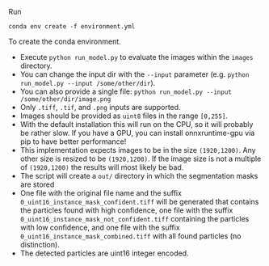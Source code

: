 Run

`conda env create -f environment.yml`

To create the conda environment.
- Execute `python run_model.py` to evaluate the images within the `images` directory.
- You can change the input dir with the `--input` parameter (e.g. `python run_model.py --input /some/other/dir`).
- You can also provide a single file: `python run_model.py --input /some/other/dir/image.png`
- Only `.tiff`, `.tif`, and `.png` inputs are supported.
- Images should be provided as `uint8` files in the range `[0,255]`. 
- With the default installation this will run on the CPU, so it will probably be rather slow. If you have a GPU, you can install onnxruntime-gpu via pip to have better performance!
- This implementation expects images to be in the size `(1920,1200)`. Any other size is resized to be `(1920,1200)`. If the image size is not a multiple of `(1920,1200)` the results will most likely be bad. 
- The script will create a `out/` directory in which the segmentation masks are stored
- One file with the original file name and the suffix `0_uint16_instance_mask_confident.tiff` will be generated that contains the particles found with high confidence, one file with the suffix `0_uint16_instance_mask_not_confident.tiff` containing the particles with low confidence, and one file with the suffix `0_uint16_instance_mask_combined.tiff` with all found particles (no distinction).
- The detected particles are uint16 integer encoded.